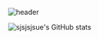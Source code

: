 
<!--
**sjsjsjsue/sjsjsjsue** is a ✨ _special_ ✨ repository because its `README.md` (this file) appears on your GitHub profile.

Here are some ideas to get you started:

- 🔭 I’m currently working on ...
- 🌱 I’m currently learning ...
- 👯 I’m looking to collaborate on ...
- 🤔 I’m looking for help with ...
- 💬 Ask me about ...
- 📫 How to reach me: ...
- 😄 Pronouns: ...
- ⚡ Fun fact: ...
[Anurag's GitHub stats](https://github-readme-stats.vercel.app/api?sjsjsjsue=anuraghazra&theme=darcula_icons=true)
<a href="버튼을 눌렀을 때 이동할 링크" target="_blank"><img src="https://img.shields.io/badge/뱃지레이블-배경색?style=뱃지모양&logo=로고&logoColor=로고색상"/></a>
![header](https://capsule-render.vercel.app/api?type=wave&color=auto&height=300&section=header&text=capsule%20render&fontSize=90)
-->

![header](https://capsule-render.vercel.app/api?type=wave&color=0:C4B5DB,100:a82da8&height=300&section=header&text=Welcome&fontSize=80&fontColor=F6F6F6&animation=fadeIn)

![sjsjsjsue's GitHub stats](https://github-readme-stats.vercel.app/api?username=sjsjsjsue&theme=dark&show_icons=true)
